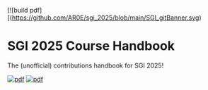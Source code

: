 [![build pdf][(https://github.com/AR0E/sgi_2025/blob/main/SGI_gitBanner.svg)



# SGI 2025 Course Handbook
The (unofficial) contributions handbook for SGI 2025!

[![pdf](https://github.com/pbelmans/latex-template/actions/workflows/pdf.yml/badge.svg)](https://github.com/pbelmans/latex-template/actions/workflows/pdf.yml)
[![pdf](https://img.shields.io/badge/pdf-note-green)](https://github.com/ToyTeX/SGI-Book_2025/blob/build/main.pdf)
